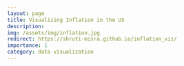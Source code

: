 ```yaml
---
layout: page
title: Visualizing Inflation in the US
description:
img: /assets/img/inflation.jpg
redirect: https://shruti-misra.github.io/inflation_viz/
importance: 1
category: data visualization
---
```


